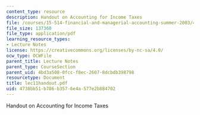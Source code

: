 ```yaml
---
content_type: resource
description: Handout on Accounting for Income Taxes
file: /courses/15-514-financial-and-managerial-accounting-summer-2003/4738bb51b786b3576e4a577e2b884702_lec11handout.pdf
file_size: 137360
file_type: application/pdf
learning_resource_types:
- Lecture Notes
license: https://creativecommons.org/licenses/by-nc-sa/4.0/
ocw_type: OCWFile
parent_title: Lecture Notes
parent_type: CourseSection
parent_uid: 4bd3a508-0fcc-f8ec-2607-8dcbdb398798
resourcetype: Document
title: lec11handout.pdf
uid: 4738bb51-b786-b357-6e4a-577e2b884702
---
```

Handout on Accounting for Income Taxes
